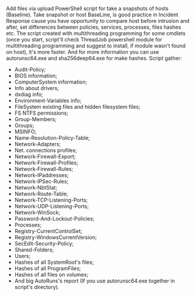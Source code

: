 Add files via upload
PowerShell script for take a snapshots of hosts (Baseline). Take snapshot or host BaseLine, is good practice in Incident Response cause you have opportunity to compare host before intrusion and after, set differences between policies, services, processes, files hashes etc.
The script created with multithreading programming for some cmdlets (once you start, script'll check ThreadJob powershell module for multithreading programming and suggest to install, if module wasn't found on host), it's more faster.
And for more information you can use autorunsc64.exe and sha256deep64.exe for make hashes.
Script gather:
- Audit-Policy;
- BIOS information;
- ComputerSystem information;
- Info about drivers;
- dxdiag info;
- Environment-Variables info;
- FileSystem existing files and hidden filesystem files;
- FS NTFS permissions;
- Group-Members;
- Groups;
- MSINFO;
- Name-Resolution-Policy-Table;
- Network-Adapters;
- Net. connections profiles;
- Network-Firewall-Export;
- Network-Firewall-Profiles;
- Network-Firewall-Rules;
- Network-IPaddresses;
- Network-IPSec-Rules;
- Network-NbtStat;
- Network-Route-Table;
- Network-TCP-Listening-Ports;
- Network-UDP-Listening-Ports;
- Network-WinSock;
- Password-And-Lockout-Policies;
- Processes;
- Registry-CurrentControlSet;
- Registry-WindowsCurrentVersion;
- SecEdit-Security-Policy;
- Shared-Folders;
- Users;
- Hashes of all SystemRoot's files;
- Hashes of all ProgramFiles;
- Hashes of all files on volumes;
- And big AutoRuns's report (If you use autorunsc64.exe together in script's directory).
